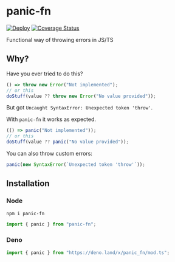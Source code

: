 # panic-fn

[![Deploy](https://github.com/glebbash/panic-fn/workflows/release/badge.svg)](https://github.com/glebbash/panic-fn/actions)
[![Coverage Status](https://coveralls.io/repos/github/glebbash/panic-fn/badge.svg?branch=master)](https://coveralls.io/github/glebbash/panic-fn?branch=main)

Functional way of throwing errors in JS/TS

## Why?

Have you ever tried to do this?

```ts
() => throw new Error("Not implemented");
// or this
doStuff(value ?? throw new Error("No value provided"));
```

But got `Uncaught SyntaxError: Unexpected token 'throw'`.

With `panic-fn` it works as expected.

```ts
(() => panic("Not implemented"));
// or this
doStuff(value ?? panic("No value provided"));
```

You can also throw custom errors:

```ts
panic(new SyntaxError(`Unexpected token 'throw'`));
```

## Installation

### Node

```bash
npm i panic-fn
```

```ts
import { panic } from "panic-fn";
```

### Deno

```ts
import { panic } from "https://deno.land/x/panic_fn/mod.ts";
```
